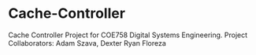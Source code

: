 # Cache-Controller
Cache Controller Project for COE758 Digital Systems Engineering.
Project Collaborators: Adam Szava, Dexter Ryan Floreza
